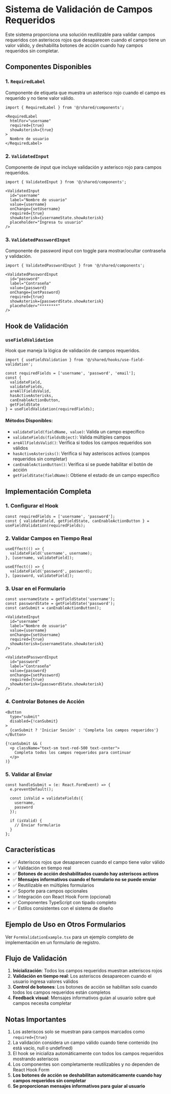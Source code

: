 # Sistema de Validación de Campos Requeridos

Este sistema proporciona una solución reutilizable para validar campos requeridos con asteriscos rojos que desaparecen cuando el campo tiene un valor válido, y deshabilita botones de acción cuando hay campos requeridos sin completar.

## Componentes Disponibles

### 1. `RequiredLabel`
Componente de etiqueta que muestra un asterisco rojo cuando el campo es requerido y no tiene valor válido.

```tsx
import { RequiredLabel } from '@/shared/components';

<RequiredLabel
  htmlFor="username"
  required={true}
  showAsterisk={true}
>
  Nombre de usuario
</RequiredLabel>
```

### 2. `ValidatedInput`
Componente de input que incluye validación y asterisco rojo para campos requeridos.

```tsx
import { ValidatedInput } from '@/shared/components';

<ValidatedInput
  id="username"
  label="Nombre de usuario"
  value={username}
  onChange={setUsername}
  required={true}
  showAsterisk={usernameState.showAsterisk}
  placeholder="Ingresa tu usuario"
/>
```

### 3. `ValidatedPasswordInput`
Componente de password input con toggle para mostrar/ocultar contraseña y validación.

```tsx
import { ValidatedPasswordInput } from '@/shared/components';

<ValidatedPasswordInput
  id="password"
  label="Contraseña"
  value={password}
  onChange={setPassword}
  required={true}
  showAsterisk={passwordState.showAsterisk}
  placeholder="********"
/>
```

## Hook de Validación

### `useFieldValidation`

Hook que maneja la lógica de validación de campos requeridos.

```tsx
import { useFieldValidation } from '@/shared/hooks/use-field-validation';

const requiredFields = ['username', 'password', 'email'];
const { 
  validateField, 
  validateFields, 
  areAllFieldsValid, 
  hasActiveAsterisks,
  canEnableActionButton,
  getFieldState 
} = useFieldValidation(requiredFields);
```

#### Métodos Disponibles:

- `validateField(fieldName, value)`: Valida un campo específico
- `validateFields(fieldsObject)`: Valida múltiples campos
- `areAllFieldsValid()`: Verifica si todos los campos requeridos son válidos
- `hasActiveAsterisks()`: Verifica si hay asteriscos activos (campos requeridos sin completar)
- `canEnableActionButton()`: Verifica si se puede habilitar el botón de acción
- `getFieldState(fieldName)`: Obtiene el estado de un campo específico

## Implementación Completa

### 1. Configurar el Hook

```tsx
const requiredFields = ['username', 'password'];
const { validateField, getFieldState, canEnableActionButton } = useFieldValidation(requiredFields);
```

### 2. Validar Campos en Tiempo Real

```tsx
useEffect(() => {
  validateField('username', username);
}, [username, validateField]);

useEffect(() => {
  validateField('password', password);
}, [password, validateField]);
```

### 3. Usar en el Formulario

```tsx
const usernameState = getFieldState('username');
const passwordState = getFieldState('password');
const canSubmit = canEnableActionButton();

<ValidatedInput
  id="username"
  label="Nombre de usuario"
  value={username}
  onChange={setUsername}
  required={true}
  showAsterisk={usernameState.showAsterisk}
/>

<ValidatedPasswordInput
  id="password"
  label="Contraseña"
  value={password}
  onChange={setPassword}
  required={true}
  showAsterisk={passwordState.showAsterisk}
/>
```

### 4. Controlar Botones de Acción

```tsx
<Button
  type="submit"
  disabled={!canSubmit}
>
  {canSubmit ? 'Iniciar Sesión' : 'Completa los campos requeridos'}
</Button>

{!canSubmit && (
  <p className="text-sm text-red-500 text-center">
    Completa todos los campos requeridos para continuar
  </p>
)}
```

### 5. Validar al Enviar

```tsx
const handleSubmit = (e: React.FormEvent) => {
  e.preventDefault();
  
  const isValid = validateFields({
    username,
    password
  });
  
  if (isValid) {
    // Enviar formulario
  }
};
```

## Características

- ✅ Asteriscos rojos que desaparecen cuando el campo tiene valor válido
- ✅ Validación en tiempo real
- ✅ **Botones de acción deshabilitados cuando hay asteriscos activos**
- ✅ **Mensajes informativos cuando el formulario no se puede enviar**
- ✅ Reutilizable en múltiples formularios
- ✅ Soporte para campos opcionales
- ✅ Integración con React Hook Form (opcional)
- ✅ Componentes TypeScript con tipado completo
- ✅ Estilos consistentes con el sistema de diseño

## Ejemplo de Uso en Otros Formularios

Ver `FormValidationExample.tsx` para un ejemplo completo de implementación en un formulario de registro.

## Flujo de Validación

1. **Inicialización**: Todos los campos requeridos muestran asteriscos rojos
2. **Validación en tiempo real**: Los asteriscos desaparecen cuando el usuario ingresa valores válidos
3. **Control de botones**: Los botones de acción se habilitan solo cuando todos los campos requeridos están completos
4. **Feedback visual**: Mensajes informativos guían al usuario sobre qué campos necesita completar

## Notas Importantes

1. Los asteriscos solo se muestran para campos marcados como `required={true}`
2. La validación considera un campo válido cuando tiene contenido (no está vacío, null o undefined)
3. El hook se inicializa automáticamente con todos los campos requeridos mostrando asteriscos
4. Los componentes son completamente reutilizables y no dependen de React Hook Form
5. **Los botones de acción se deshabilitan automáticamente cuando hay campos requeridos sin completar**
6. **Se proporcionan mensajes informativos para guiar al usuario** 